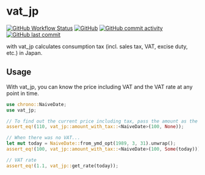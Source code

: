 # vat_jp

[![GitHub Workflow Status](https://img.shields.io/github/actions/workflow/status/nabetama/vat_jp/build-test.yml?branch=main)](https://github.com/nabetama/vat_jp/actions)
[![GitHub](https://img.shields.io/github/license/nabetama/vat_jp)](https://github.com/nabetama/vat_jp/blob/main/LICENSE)
[![GitHub commit activity](https://img.shields.io/github/commit-activity/m/nabetama/vat_jp)](https://github.com/nabetama/vat_jp/pulse)
[![GitHub last commit](https://img.shields.io/github/last-commit/nabetama/vat_jp)](https://github.com/nabetama/vat_jp/commits/main)

with vat_jp calculates consumption tax (incl. sales tax, VAT, excise duty, etc.) in Japan.

## Usage

With vat_jp, you can know the price including VAT and the VAT rate at any point in time.

```rs
use chrono::NaiveDate;
use vat_jp;

// To find out the current price including tax, pass the amount as the first argument and `None` as the second argument.
assert_eq!(110, vat_jp::amount_with_tax::<NaiveDate>(100, None));

// When there was no VAT...
let mut today = NaiveDate::from_ymd_opt(1989, 3, 31).unwrap();
assert_eq!(100, vat_jp::amount_with_tax::<NaiveDate>(100, Some(today)));

// VAT rate
assert_eq!(1.1, vat_jp::get_rate(today));
```
